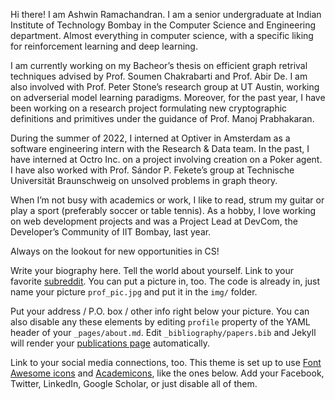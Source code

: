 Hi there! I am Ashwin Ramachandran. I am a senior undergraduate at Indian Institute of Technology Bombay in the Computer Science and Engineering department. Almost everything in computer science, with a specific liking for reinforcement learning and deep learning.

I am currently working on my Bacheor’s thesis on efficient graph retrival techniques advised by Prof. Soumen Chakrabarti and Prof. Abir De. I am also involved with Prof. Peter Stone’s research group at UT Austin, working on adverserial model learning paradigms. Moreover, for the past year, I have been working on a research project formulating new cryptographic definitions and primitives under the guidance of Prof. Manoj Prabhakaran.

During the summer of 2022, I interned at Optiver in Amsterdam as a software engineering intern with the Research & Data team. In the past, I have interned at Octro Inc. on a project involving creation on a Poker agent. I have also worked with Prof. Sándor P. Fekete’s group at Technische Universität Braunschweig on unsolved problems in graph theory.

When I’m not busy with academics or work, I like to read, strum my guitar or play a sport (preferably soccer or table tennis). As a hobby, I love working on web development projects and was a Project Lead at DevCom, the Developer’s Community of IIT Bombay, last year.

Always on the lookout for new opportunities in CS!

Write your biography here. Tell the world about yourself. Link to your favorite [subreddit](http://reddit.com). You can put a picture in, too. The code is already in, just name your picture `prof_pic.jpg` and put it in the `img/` folder.

Put your address / P.O. box / other info right below your picture. You can also disable any these elements by editing `profile` property of the YAML header of your `_pages/about.md`. Edit `_bibliography/papers.bib` and Jekyll will render your [publications page](/al-folio/publications/) automatically.

Link to your social media connections, too. This theme is set up to use [Font Awesome icons](http://fortawesome.github.io/Font-Awesome/) and [Academicons](https://jpswalsh.github.io/academicons/), like the ones below. Add your Facebook, Twitter, LinkedIn, Google Scholar, or just disable all of them.